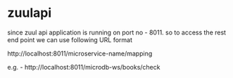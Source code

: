 # zuulapi
since zuul api application is running on port no - 8011. so to access the rest end point we can use following URL format

http://localhost:8011/microservice-name/mapping

e.g. - http://localhost:8011/microdb-ws/books/check

